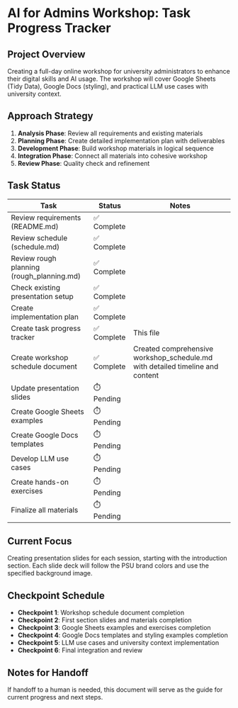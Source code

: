 # AI for Admins Workshop: Task Progress Tracker

## Project Overview
Creating a full-day online workshop for university administrators to enhance their digital skills and AI usage. The workshop will cover Google Sheets (Tidy Data), Google Docs (styling), and practical LLM use cases with university context.

## Approach Strategy
1. **Analysis Phase**: Review all requirements and existing materials
2. **Planning Phase**: Create detailed implementation plan with deliverables
3. **Development Phase**: Build workshop materials in logical sequence
4. **Integration Phase**: Connect all materials into cohesive workshop
5. **Review Phase**: Quality check and refinement

## Task Status

| Task | Status | Notes |
|------|--------|-------|
| Review requirements (README.md) | ✅ Complete | |
| Review schedule (schedule.md) | ✅ Complete | |
| Review rough planning (rough_planning.md) | ✅ Complete | |
| Check existing presentation setup | ✅ Complete | |
| Create implementation plan | ✅ Complete | |
| Create task progress tracker | ✅ Complete | This file |
| Create workshop schedule document | ✅ Complete | Created comprehensive workshop_schedule.md with detailed timeline and content |
| Update presentation slides | ⏱️ Pending | |
| Create Google Sheets examples | ⏱️ Pending | |
| Create Google Docs templates | ⏱️ Pending | |
| Develop LLM use cases | ⏱️ Pending | |
| Create hands-on exercises | ⏱️ Pending | |
| Finalize all materials | ⏱️ Pending | |

## Current Focus
Creating presentation slides for each session, starting with the introduction section. Each slide deck will follow the PSU brand colors and use the specified background image.

## Checkpoint Schedule
- **Checkpoint 1**: Workshop schedule document completion
- **Checkpoint 2**: First section slides and materials completion
- **Checkpoint 3**: Google Sheets examples and exercises completion
- **Checkpoint 4**: Google Docs templates and styling examples completion
- **Checkpoint 5**: LLM use cases and university context implementation
- **Checkpoint 6**: Final integration and review

## Notes for Handoff
If handoff to a human is needed, this document will serve as the guide for current progress and next steps.